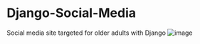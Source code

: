 # Django-Social-Media
Social media site targeted for older adults with Django
![image](https://user-images.githubusercontent.com/62345938/156370388-b6c35a7b-9789-4103-81d0-a872266dcd4d.png)

